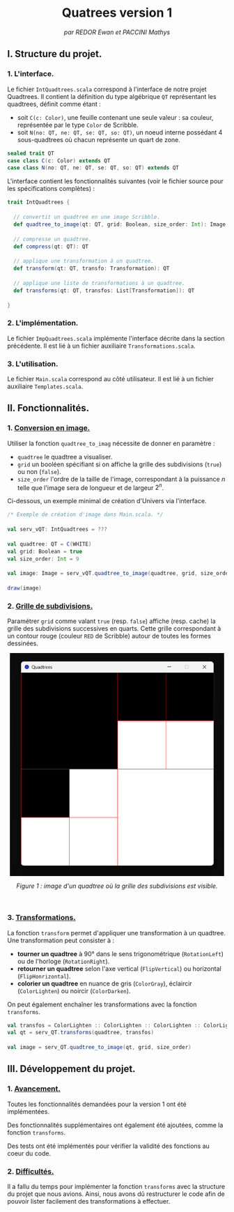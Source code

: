 <center>

# Quatrees version 1

*par REDOR Ewan et PACCINI Mathys*

</center>

## I. Structure du projet.

### 1. L'interface.

Le fichier `IntQuadtrees.scala` correspond à l'interface de notre projet Quadtrees. Il contient la définition du type algébrique `QT` représentant les quadtrees, définit comme étant :

- soit `C(c: Color)`, une feuille contenant une seule valeur : sa couleur, représentée par le type `Color` de Scribble.
- soit `N(no: QT, ne: QT, se: QT, so: QT)`, un noeud interne possédant 4 sous-quadtrees où chacun représente un quart de zone.

```scala
sealed trait QT
case class C(c: Color) extends QT
case class N(no: QT, ne: QT, se: QT, so: QT) extends QT
```

L'interface contient les fonctionnalités suivantes (voir le fichier source pour les spécifications complètes) :

```scala
trait IntQuadtrees {

  // convertit un quadtree en une image Scribble.
  def quadtree_to_image(qt: QT, grid: Boolean, size_order: Int): Image

  // compresse un quadtree.
  def compress(qt: QT): QT

  // applique une transformation à un quadtree.
  def transform(qt: QT, transfo: Transformation): QT

  // applique une liste de transformations à un quadtree.
  def transforms(qt: QT, transfos: List[Transformation]): QT

}
```

### 2. L'implémentation.

Le fichier `ImpQuadtrees.scala` implémente l'interface décrite dans la section précédente. Il est lié à un fichier auxiliaire `Transformations.scala`.

### 3. L'utilisation.

Le fichier `Main.scala` correspond au côté utilisateur. Il est lié à un fichier auxiliaire `Templates.scala`.


## II. Fonctionnalités.

### 1. <u>Conversion en image.</u>

Utiliser la fonction `quadtree_to_imag` nécessite de donner en paramètre :

- `quadtree` le quadtree a visualiser.
- `grid` un booléen spécifiant si on affiche la grille des subdivisions (`true`) ou non (`false`).
- `size_order` l'ordre de la taille de l'image, correspondant à la puissance $n$ telle que l'image sera de longueur et de largeur $2^n$.

Ci-dessous, un exemple minimal de création d'Univers via l'interface.

```scala
/* Exemple de création d'image dans Main.scala. */

val serv_vQT: IntQuadtrees = ???

val quadtree: QT = C(WHITE)
val grid: Boolean = true
val size_order: Int = 9

val image: Image = serv_vQT.quadtree_to_image(quadtree, grid, size_order)

draw(image)
```

### 2. <u>Grille de subdivisions.</u>

Paramétrer `grid` comme valant `true` (resp. `false`) affiche (resp. cache) la grille des subdivisions successives en quarts. Cette grille correspondant à un contour rouge (couleur `RED` de Scribble) autour de toutes les formes dessinées.

<img style="display: block; margin: auto; height: 512px;" src="images/grid.png">

<center>

*Figure 1 : image d'un quadtree où la grille des subdivisions est visible.*

</center>

<br>

### 3. <u>Transformations.</u>

La fonction `transform` permet d'appliquer une transformation à un quadtree. Une transformation peut consister à :

- **tourner un quadtree** à 90° dans le sens trigonométrique (`RotationLeft`) ou de l'horloge (`RotationRight`).
- **retourner un quadtree** selon l'axe vertical (`FlipVertical`) ou horizontal (`FlipHonrizontal`).
- **colorier un quadtree** en nuance de gris (`ColorGray`), éclaircir (`ColorLighten`) ou noircir (`ColorDarken`).

On peut également enchaîner les transformations avec la fonction `transforms`.

```scala
val transfos = ColorLighten :: ColorLighten :: ColorLighten :: ColorLighten :: Nil
val qt = serv_QT.transforms(quadtree, transfos)

val image = serv_QT.quadtree_to_image(qt, grid, size_order)
```

## III. Développement du projet.

### 1. <u>Avancement.</u>

Toutes les fonctionnalités demandées pour la version 1 ont été implémentées.

Des fonctionnalités supplémentaires ont également été ajoutées, comme la fonction `transforms`.

Des tests ont été implémentés pour vérifier la validité des fonctions au coeur du code.

### 2. <u>Difficultés.</u>

Il a fallu du temps pour implémenter la fonction `transforms` avec la structure du projet que nous avions. Ainsi, nous avons dû restructurer le code afin de pouvoir lister facilement des transformations à effectuer.

